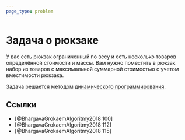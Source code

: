 ```yaml
---
page_type: problem
---
```

# Задача о рюкзаке
 
 У вас есть рюкзак ограниченный по весу и есть несколько товаров определённой стоимости и массы. Вам нужно поместить в рюкзак набор из товаров с максимальной суммарной стоимостью с учетом вместимости рюкзака.
 
 Задача решается методом [динамического программирования]([[20221114230830]]).
 
## Ссылки

- [@BhargavaGrokaemAlgoritmy2018 100]
- [@BhargavaGrokaemAlgoritmy2018 112]
- [@BhargavaGrokaemAlgoritmy2018 115]
